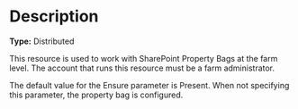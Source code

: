 # Description

**Type:** Distributed

This resource is used to work with SharePoint Property Bags at the farm level.
The account that runs this resource must be a farm administrator.

The default value for the Ensure parameter is Present. When not specifying this
parameter, the property bag is configured.
